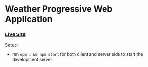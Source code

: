 # Weather Progressive Web Application

### [Live Site](https://61efe866a38872f6e60688b5--peaceful-pike-6bc19e.netlify.app/)

Setup:
- run ```npm i && npm start``` for both client and server side to start the development server

